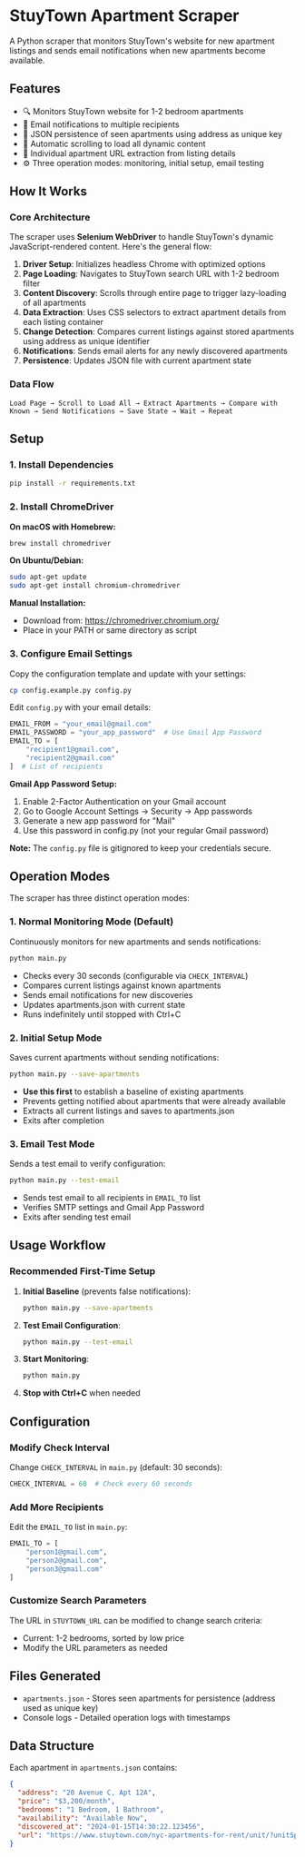 # StuyTown Apartment Scraper

A Python scraper that monitors StuyTown's website for new apartment listings and sends email notifications when new apartments become available.

## Features

- 🔍 Monitors StuyTown website for 1-2 bedroom apartments
- 📧 Email notifications to multiple recipients  
- 💾 JSON persistence of seen apartments using address as unique key
- 🔄 Automatic scrolling to load all dynamic content
- 🔗 Individual apartment URL extraction from listing details
- ⚙️ Three operation modes: monitoring, initial setup, email testing

## How It Works

### Core Architecture

The scraper uses **Selenium WebDriver** to handle StuyTown's dynamic JavaScript-rendered content. Here's the general flow:

1. **Driver Setup**: Initializes headless Chrome with optimized options
2. **Page Loading**: Navigates to StuyTown search URL with 1-2 bedroom filter
3. **Content Discovery**: Scrolls through entire page to trigger lazy-loading of all apartments
4. **Data Extraction**: Uses CSS selectors to extract apartment details from each listing container
5. **Change Detection**: Compares current listings against stored apartments using address as unique identifier
6. **Notifications**: Sends email alerts for any newly discovered apartments
7. **Persistence**: Updates JSON file with current apartment state

### Data Flow

```
Load Page → Scroll to Load All → Extract Apartments → Compare with Known → Send Notifications → Save State → Wait → Repeat
```

## Setup

### 1. Install Dependencies

```bash
pip install -r requirements.txt
```

### 2. Install ChromeDriver

**On macOS with Homebrew:**
```bash
brew install chromedriver
```

**On Ubuntu/Debian:**
```bash
sudo apt-get update
sudo apt-get install chromium-chromedriver
```

**Manual Installation:**
- Download from: https://chromedriver.chromium.org/
- Place in your PATH or same directory as script

### 3. Configure Email Settings

Copy the configuration template and update with your settings:

```bash
cp config.example.py config.py
```

Edit `config.py` with your email details:

```python
EMAIL_FROM = "your_email@gmail.com"
EMAIL_PASSWORD = "your_app_password"  # Use Gmail App Password
EMAIL_TO = [
    "recipient1@gmail.com", 
    "recipient2@gmail.com"
]  # List of recipients
```

**Gmail App Password Setup:**
1. Enable 2-Factor Authentication on your Gmail account
2. Go to Google Account Settings → Security → App passwords
3. Generate a new app password for "Mail"
4. Use this password in config.py (not your regular Gmail password)

**Note:** The `config.py` file is gitignored to keep your credentials secure.

## Operation Modes

The scraper has three distinct operation modes:

### 1. Normal Monitoring Mode (Default)
Continuously monitors for new apartments and sends notifications:
```bash
python main.py
```
- Checks every 30 seconds (configurable via `CHECK_INTERVAL`)
- Compares current listings against known apartments
- Sends email notifications for new discoveries
- Updates apartments.json with current state
- Runs indefinitely until stopped with Ctrl+C

### 2. Initial Setup Mode
Saves current apartments without sending notifications:
```bash
python main.py --save-apartments
```
- **Use this first** to establish a baseline of existing apartments
- Prevents getting notified about apartments that were already available
- Extracts all current listings and saves to apartments.json
- Exits after completion

### 3. Email Test Mode  
Sends a test email to verify configuration:
```bash
python main.py --test-email
```
- Sends test email to all recipients in `EMAIL_TO` list
- Verifies SMTP settings and Gmail App Password
- Exits after sending test email

## Usage Workflow

### Recommended First-Time Setup

1. **Initial Baseline** (prevents false notifications):
   ```bash
   python main.py --save-apartments
   ```

2. **Test Email Configuration**:
   ```bash
   python main.py --test-email
   ```

3. **Start Monitoring**:
   ```bash
   python main.py
   ```

4. **Stop with Ctrl+C** when needed

## Configuration

### Modify Check Interval
Change `CHECK_INTERVAL` in `main.py` (default: 30 seconds):
```python
CHECK_INTERVAL = 60  # Check every 60 seconds
```

### Add More Recipients
Edit the `EMAIL_TO` list in `main.py`:
```python
EMAIL_TO = [
    "person1@gmail.com",
    "person2@gmail.com", 
    "person3@gmail.com"
]
```

### Customize Search Parameters
The URL in `STUYTOWN_URL` can be modified to change search criteria:
- Current: 1-2 bedrooms, sorted by low price
- Modify the URL parameters as needed

## Files Generated

- `apartments.json` - Stores seen apartments for persistence (address used as unique key)
- Console logs - Detailed operation logs with timestamps

## Data Structure

Each apartment in `apartments.json` contains:
```json
{
  "address": "20 Avenue C, Apt 12A",
  "price": "$3,200/month",
  "bedrooms": "1 Bedroom, 1 Bathroom",
  "availability": "Available Now",
  "discovered_at": "2024-01-15T14:30:22.123456",
  "url": "https://www.stuytown.com/nyc-apartments-for-rent/unit/?unitSpk=..."
}
```
